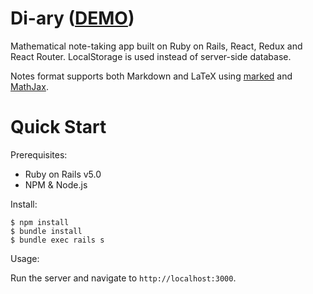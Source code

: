 # Di-ary ([DEMO](http://di-ary.herokuapp.com/))

Mathematical note-taking app built on Ruby on Rails, React, Redux and React Router. LocalStorage is used instead of server-side database.

Notes format supports both Markdown and LaTeX using [marked](https://www.npmjs.com/package/marked) and [MathJax](https://www.mathjax.org/).

# Quick Start

Prerequisites:

- Ruby on Rails v5.0
- NPM & Node.js

Install:

    $ npm install
    $ bundle install
    $ bundle exec rails s
  
Usage:

Run the server and navigate to `http://localhost:3000`.
